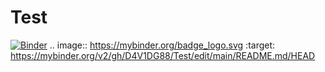 # Test

[![Binder](https://mybinder.org/badge_logo.svg)](https://mybinder.org/v2/gh/D4V1DG88/Test/edit/main/README.md/HEAD)
.. image:: https://mybinder.org/badge_logo.svg
 :target: https://mybinder.org/v2/gh/D4V1DG88/Test/edit/main/README.md/HEAD

